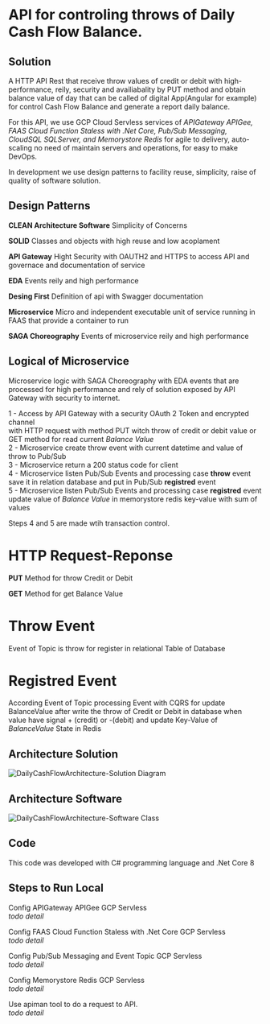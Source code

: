 # API for controling throws of Daily Cash Flow Balance.

## Solution
A HTTP API Rest that receive throw values of credit or debit with high-performance, reily, security and availiabality by PUT method
and obtain balance value of day that can be called of digital App(Angular for example) for control Cash Flow Balance and generate a report daily balance.

For this API, we use GCP Cloud Servless services of *APIGateway APIGee, FAAS Cloud Function Staless with .Net Core, Pub/Sub Messaging, CloudSQL SQLServer,
and Memorystore Redis* for agile to delivery, auto-scaling no need of maintain servers and operations, for easy to make DevOps.

In development we use design patterns to facility reuse, simplicity, raise of quality of software solution.


## Design Patterns

**CLEAN Architecture Software**
Simplicity of Concerns 

**SOLID**
 Classes and objects with high reuse and low acoplament

**API Gateway**
Hight Security with OAUTH2 and HTTPS to access API and governace and documentation of service

**EDA**
Events reily and high performance

**Desing First**
Definition of api with Swagger documentation

**Microservice**
Micro and independent executable unit of service running in FAAS that provide a container 
to run

**SAGA Choreography** 
Events of microservice reily and high performance


## Logical of Microservice

Microservice logic with SAGA Choreography
with EDA events that are processed for high performance and
rely of solution exposed by API Gateway with security to internet.

1 - Access by API Gateway with a security OAuth 2 Token and encrypted channel  
with HTTP request with method PUT witch throw of credit or debit value or GET method for read current *Balance Value*  
2 - Microservice create throw event with current datetime and value of throw to Pub/Sub  
3 - Microservice return a 200 status code for client  
4 - Microservice listen Pub/Sub Events and processing case **throw** event save it in relation database and put in Pub/Sub **registred** event  
5 - Microservice listen Pub/Sub Events and processing case **registred** event update value of *Balance Value* in memorystore redis key-value with sum of values    

Steps 4 and 5 are made wtih transaction control.


# HTTP Request-Reponse
**PUT** Method for throw Credit or Debit

**GET** Method for get Balance Value

# Throw Event
Event of Topic is 
throw for register 
in relational Table of Database

# Registred Event
According Event of Topic processing
Event with CQRS for update
BalanceValue after write the throw
of Credit or Debit in database when value have signal + (credit) or -(debit)
and update Key-Value of *BalanceValue* State in Redis

## Architecture Solution

![DailyCashFlowArchitecture-Solution Diagram](https://github.com/user-attachments/assets/7e5a6e95-6b3b-420b-9b91-6b610f94bd91)


## Architecture Software

![DailyCashFlowArchitecture-Software Class](https://github.com/user-attachments/assets/1495cdfa-0390-4177-94c6-3c074e3db800)



## Code
This code was developed with C# programming language and .Net Core 8


## Steps to Run Local

Config APIGateway APIGee GCP Servless  
*todo detail*

Config FAAS Cloud Function Staless with .Net Core GCP Servless  
*todo detail*

Config Pub/Sub Messaging and Event Topic GCP Servless  
*todo detail*

Config Memorystore Redis GCP Servless  
*todo detail*

Use apiman tool to do a request to API.  
*todo detail*
